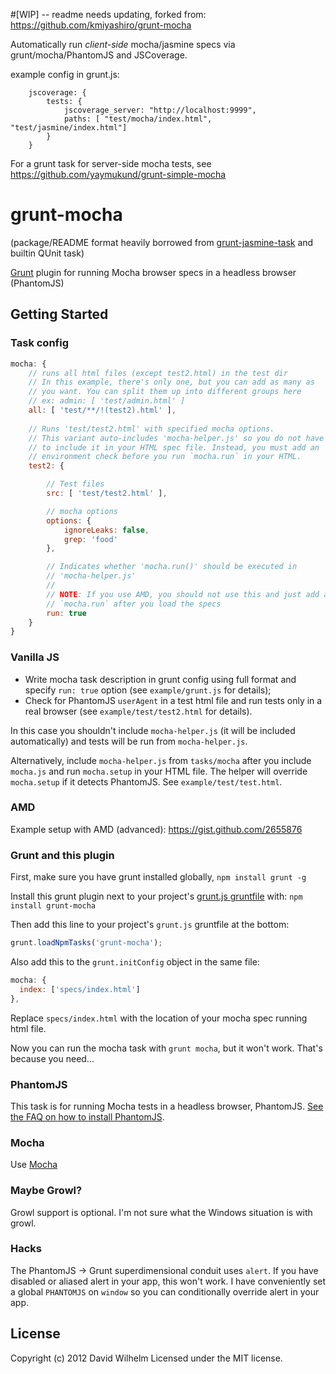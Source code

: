 #[WIP] -- readme needs updating, forked from: https://github.com/kmiyashiro/grunt-mocha 

Automatically run *client-side* mocha/jasmine specs via grunt/mocha/PhantomJS and JSCoverage.

example config in grunt.js:

        jscoverage: {
            tests: {
                jscoverage_server: "http://localhost:9999",
                paths: [ "test/mocha/index.html", "test/jasmine/index.html"]
            }
        }

For a grunt task for server-side mocha tests, see https://github.com/yaymukund/grunt-simple-mocha

# grunt-mocha

(package/README format heavily borrowed from [grunt-jasmine-task](https://github.com/creynders/grunt-jasmine-task) and builtin QUnit task)

[Grunt](https://github.com/cowboy/grunt) plugin for running Mocha browser specs in a headless browser (PhantomJS)

## Getting Started

### Task config

```js
mocha: {
    // runs all html files (except test2.html) in the test dir
    // In this example, there's only one, but you can add as many as
    // you want. You can split them up into different groups here
    // ex: admin: [ 'test/admin.html' ]
    all: [ 'test/**/!(test2).html' ],
    
    // Runs 'test/test2.html' with specified mocha options.
    // This variant auto-includes 'mocha-helper.js' so you do not have
    // to include it in your HTML spec file. Instead, you must add an
    // environment check before you run `mocha.run` in your HTML.
    test2: {

        // Test files
        src: [ 'test/test2.html' ],

        // mocha options
        options: {
            ignoreLeaks: false,
            grep: 'food'
        },

        // Indicates whether 'mocha.run()' should be executed in 
        // 'mocha-helper.js'
        //
        // NOTE: If you use AMD, you should not use this and just add a call to 
        // `mocha.run` after you load the specs
        run: true
    }
}
```

### Vanilla JS

- Write mocha task description in grunt config using full format and specify `run: true` option (see `example/grunt.js` for details);
- Check for PhantomJS `userAgent` in a test html file and run tests only in a real browser (see `example/test/test2.html` for details).

In this case you shouldn't include `mocha-helper.js` (it will be included automatically) and tests will be run from `mocha-helper.js`.

Alternatively, include `mocha-helper.js` from `tasks/mocha` after you include `mocha.js` and run `mocha.setup` in your HTML file. The helper will override `mocha.setup` if it detects PhantomJS. See `example/test/test.html`.

### AMD

Example setup with AMD (advanced): https://gist.github.com/2655876

### Grunt and this plugin

First, make sure you have grunt installed globally, `npm install grunt -g`

Install this grunt plugin next to your project's [grunt.js gruntfile](https://github.com/cowboy/grunt/blob/master/docs/getting_started.md) with: `npm install grunt-mocha`

Then add this line to your project's `grunt.js` gruntfile at the bottom:

```javascript
grunt.loadNpmTasks('grunt-mocha');
```

Also add this to the ```grunt.initConfig``` object in the same file:

```javascript
mocha: {
  index: ['specs/index.html']
},
```

Replace ```specs/index.html``` with the location of your mocha spec running html file.

Now you can run the mocha task with `grunt mocha`, but it won't work. That's because you need...

### PhantomJS

This task is for running Mocha tests in a headless browser, PhantomJS. [See the FAQ on how to install PhantomJS](https://github.com/gruntjs/grunt/blob/master/docs/faq.md#why-does-grunt-complain-that-phantomjs-isnt-installed).

### Mocha

Use [Mocha](http://visionmedia.github.com/mocha/)

### Maybe Growl?

Growl support is optional. I'm not sure what the Windows situation is with growl.

### Hacks

The PhantomJS -> Grunt superdimensional conduit uses `alert`. If you have disabled or aliased alert in your app, this won't work. I have conveniently set a global `PHANTOMJS` on `window` so you can conditionally override alert in your app.

## License
Copyright (c) 2012 David Wilhelm
Licensed under the MIT license.
